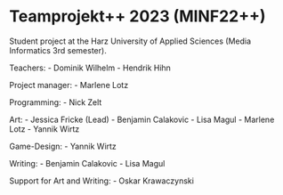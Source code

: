 # Teamprojekt++ 2023 (MINF22++)
Student project at the Harz University of Applied Sciences (Media Informatics 3rd semester). 

Teachers:
	- Dominik Wilhelm
	- Hendrik Hihn
	
Project manager:
	- Marlene Lotz

Programming:
	- Nick Zelt
	
Art:
	- Jessica Fricke (Lead)
	- Benjamin Calakovic
	- Lisa Magul
	- Marlene Lotz
	- Yannik Wirtz
	
Game-Design:
	- Yannik Wirtz
	
Writing:
	- Benjamin Calakovic
	- Lisa Magul

Support for Art and Writing:
	- Oskar Krawaczynski	


	

